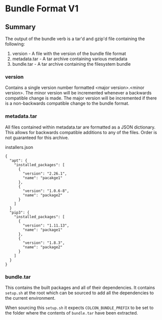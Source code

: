 # Bundle Format V1

## Summary

The output of the bundle verb is a tar'd and gzip'd file containing the following:

1. version - A file with the version of the bundle file format
1. metadata.tar - A tar archive containing various metadata
1. bundle.tar - A tar archive containing the filesystem bundle

### version

Contains a single version number formatted \<major version\>.\<minor version\>. The minor version
will be incremented whenever a backwards compatible change is made. The major version will
be incremented if there is a non-backwards compatible change to the bundle format.

### metadata.tar

All files contained within metadata.tar are formatted as a JSON dictionary. This allows
for backwards compatible additions to any of the files. Order is not guaranteed for this
archive.

installers.json

    {
	  "apt": {
		"installed_packages": [
		  {
			"version": "2.26.1",
			"name": "pacakge1"
		  },
		  {
			"version": "1.0.6-8",
			"name": "package2"
		  }
		]
	  }
	  "pip3": {
		"installed_packages": [
		  {
			"version": "1.11.13",
			"name": "package1"
		  },
		  {
			"version": "1.8.3",
			"name": "package2"
		  }
		]
	  }
    }
      
### bundle.tar

This contains the built packages and all of their dependencies.
It contains `setup.sh` at the root which can be sourced to add
all the dependencies to the current environment.

When sourcing this `setup.sh` it expects `COLCON_BUNDLE_PREFIX` to
be set to the folder where the contents of `bundle.tar` have 
been extracted.
